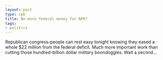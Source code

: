 ```yaml
---
layout: post
type: cpb
title: No more federal money for NPR?
tags:
- politics
---
```

Republican congress-people can rest easy tonight knowing they eased a whole $22 million from the federal deficit. Much more important work than cutting those hundred-billion dollar military boondoggles. Wait a second…

